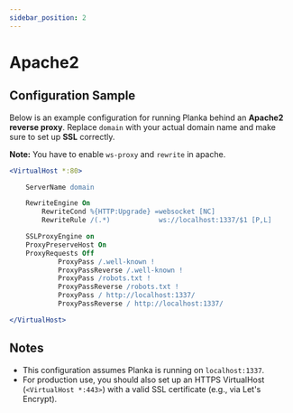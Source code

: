 ```yaml
---
sidebar_position: 2
---
```


# Apache2

## Configuration Sample

Below is an example configuration for running Planka behind an **Apache2 reverse proxy**. Replace `domain` with your actual domain name and make sure to set up **SSL** correctly.

**Note:** You have to enable ``ws-proxy`` and ``rewrite`` in apache.

```apache
<VirtualHost *:80>

    ServerName domain

    RewriteEngine On
        RewriteCond %{HTTP:Upgrade} =websocket [NC]
        RewriteRule /(.*)            ws://localhost:1337/$1 [P,L]

    SSLProxyEngine on
    ProxyPreserveHost On
    ProxyRequests Off
            ProxyPass /.well-known !
            ProxyPassReverse /.well-known !
            ProxyPass /robots.txt !
            ProxyPassReverse /robots.txt !
            ProxyPass / http://localhost:1337/
            ProxyPassReverse / http://localhost:1337/

</VirtualHost>
```

## Notes
- This configuration assumes Planka is running on `localhost:1337`.
- For production use, you should also set up an HTTPS VirtualHost (`<VirtualHost *:443>`) with a valid SSL certificate (e.g., via Let's Encrypt).
